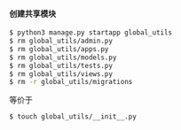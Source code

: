 
#### 创建共享模块

```bash
$ python3 manage.py startapp global_utils
$ rm global_utils/admin.py
$ rm global_utils/apps.py
$ rm global_utils/models.py
$ rm global_utils/tests.py
$ rm global_utils/views.py
$ rm -r global_utils/migrations
```

等价于

```bash
$ touch global_utils/__init__.py
```